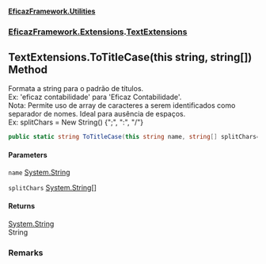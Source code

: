 #### [EficazFramework.Utilities](EficazFrameworkUtilities.md 'EficazFramework Utilities')
### [EficazFramework.Extensions](EficazFrameworkUtilities.md#EficazFramework.Extensions 'EficazFramework.Extensions').[TextExtensions](TextExtensions.md 'EficazFramework.Extensions.TextExtensions')

## TextExtensions.ToTitleCase(this string, string[]) Method

Formata a string para o padrão de títulos.  
Ex: 'eficaz contabilidade' para 'Eficaz Contabilidade'.  
Nota: Permite uso de array de caracteres a serem identificados como separador de nomes. Ideal para ausência de espaços.  
Ex: splitChars = New String() {";", ":", "/"}

```csharp
public static string ToTitleCase(this string name, string[] splitChars=null);
```
#### Parameters

<a name='EficazFramework.Extensions.TextExtensions.ToTitleCase(thisstring,string[]).name'></a>

`name` [System.String](https://docs.microsoft.com/en-us/dotnet/api/System.String 'System.String')

<a name='EficazFramework.Extensions.TextExtensions.ToTitleCase(thisstring,string[]).splitChars'></a>

`splitChars` [System.String](https://docs.microsoft.com/en-us/dotnet/api/System.String 'System.String')[[]](https://docs.microsoft.com/en-us/dotnet/api/System.Array 'System.Array')

#### Returns
[System.String](https://docs.microsoft.com/en-us/dotnet/api/System.String 'System.String')  
String

### Remarks
